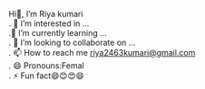 Hi👋, I’m Riya kumari
<br>
. 👀 I’m interested in ...
<br>
  .🌱 I’m currently learning ...
  <br>
. 💞️ I’m looking to collaborate on ...
<br>
. 📫 How to reach me riya2463kumari@gmail.com
<br>
. 😄 Pronouns:Femal
<br>
. ⚡ Fun fact😄😊😍😄<br>

<!---
riyakumari-7070/riyakumari-7070 is a ✨ special ✨ repository because its `README.md` (this file) appears on your GitHub profile.
You can click the Preview link to take a look at your changes.
--->

